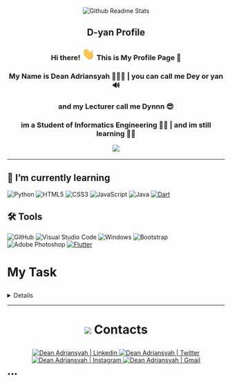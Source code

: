 <p align="center">
 <img width="100px" src="https://res.cloudinary.com/anuraghazra/image/upload/v1594908242/logo_ccswme.svg" align="center" alt="Github Readme Stats" />
 <h2 align="center">D-yan Profile</h2>
</p>

### <p align="center">Hi there! <img src="https://github.com/ABSphreak/ABSphreak/blob/master/gifs/Hi.gif" width="30px"> This is My Profile Page 📜</h2></p>
### <h3 align="center">My Name is Dean Adriansyah 👨🏽‍💼 | you can call me Dey or yan 🔊</h3>
### <p align="center">and my Lecturer call me Dynnn 😎</p>
### <p align="center">im a Student of Informatics Engineering 👨‍🎓 | and im still learning 👨‍💻</p>
</p>

<p align="center"> 
 <img src="https://github.com/DeanAdriansyah/DeanAdriansyah/assets/93472471/f2220e28-3430-44fa-ae58-c98580a3c0ee">
</p>





---
## 🌱 I’m currently learning
![Python](http://img.shields.io/badge/-Python-3776AB?style=flat-square&logo=python&logoColor=ffffff)
![HTML5](https://img.shields.io/badge/-HTML5-%23E44D27?style=flat-square&logo=html5&logoColor=ffffff)
![CSS3](https://img.shields.io/badge/-CSS3-%231572B6?style=flat-square&logo=css3)
![JavaScript](https://img.shields.io/badge/-JavaScript-%23F7DF1C?style=flat-square&logo=javascript&logoColor=000000&labelColor=%23F7DF1C&color=%23FFCE5A)
![Java](http://img.shields.io/badge/-Java-5B4638?style=flat-square&logo=java&logoColor=ffffff)
[![Dart](https://img.shields.io/badge/-Dart-0175C2?style=flat-square&logo=dart&link=https://github.com/LuizCarlosAbbott/)](https://github.com/DeanAdriansyah)

## 🛠 Tools

![GitHub](https://img.shields.io/badge/-GitHub-181717?style=flat-square&logo=github)
![Visual Studio Code](http://img.shields.io/badge/-VS%20Code-007ACC?style=flat-square&logo=visual-studio-code&logoColor=ffffff)
![Windows](http://img.shields.io/badge/-Windows-0078D6?style=flat-square&logo=windows&logoColor=ffffff)
![Bootstrap](https://img.shields.io/badge/-Bootstrap-563D7C?style=flat-square&logo=Bootstrap)
![Adobe Photoshop](http://img.shields.io/badge/-Abode%20Photoshop-26C9FF?style=flat-square&logo=adobe-photoshop&logoColor=ffffff)
[![Flutter](https://img.shields.io/badge/-Flutter-02569B?style=flat-square&logo=flutter&link=https://github.com/LuizCarlosAbbott/)](https://github.com/DeanAdriansyah)




# <p align="left">My Task</p>
<details>
 
<table><tr><td valign="top" width="33%">
  
  ### Pemrograman Website 2
  
  - [Lab1Web](https://github.com/DeanAdriansyah/Lab1Web)
  
  - [Lab2Web](https://github.com/DeanAdriansyah/Lab2Web)
  
  - [Lab3Web](https://github.com/DeanAdriansyah/Lab3Web)
  
  - [Lab4Web](https://github.com/DeanAdriansyah/Lab4Web)
  
  - [Lab5Web](https://github.com/DeanAdriansyah/Lab5Web)
  
  - [Lab6Web](https://github.com/DeanAdriansyah/Lab6Web)
  
  - [Lab7Web](https://github.com/DeanAdriansyah/Lab7Web)
  
</td><td valign="top" width="33%">
  
  ### Mix Task
  
  - [NontonKuy](https://github.com/DeanAdriansyah/Nontonkuy.github.io) - E-Business
  
  - [Netflix Login Page](https://github.com/DeanAdriansyah/Netflix-Login-Page) - Mobile Programing
  
 </td></tr></table>
</details>

 
 

  ---
# <p align=center><img src="https://media.giphy.com/media/VgCDAzcKvsR6OM0uWg/giphy.gif" width="50"> Contacts </p>
  
<div align="center">
 <a href="...">
  <img alt="Dean Adriansyah | Linkedin" width="24px" src="https://github.com/TheDudeThatCode/TheDudeThatCode/blob/master/Assets/Linkedin.svg" /> 
 </a>

 <a href="...">
  <img alt="Dean Adriansyah | Twitter" width="26px" src="https://github.com/TheDudeThatCode/TheDudeThatCode/blob/master/Assets/Twitter.svg" />  
 </a>
  
 <a href="https://www.instagram.com/dean_a02/">
  <img alt="Dean Adriansyah | Instagram" width="24px" src="https://github.com/TheDudeThatCode/TheDudeThatCode/blob/master/Assets/Instagram.svg"/> 
 </a>
  
 <a href="https://mail.google.com/mail/u/0/#sent?compose=GTvVlcSMTtWNNcGSfVBhzgNQKWXPLdTgQqtNBKbjKsHWQSdsVnmBCkKzgnnxjpHDtGlmzgnNJNDvb">
  <img alt="Dean Adriansyah | Gmail" width="26px" src="https://github.com/TheDudeThatCode/TheDudeThatCode/blob/master/Assets/Gmail.svg" />  
 </a>
</div>
 

•••
